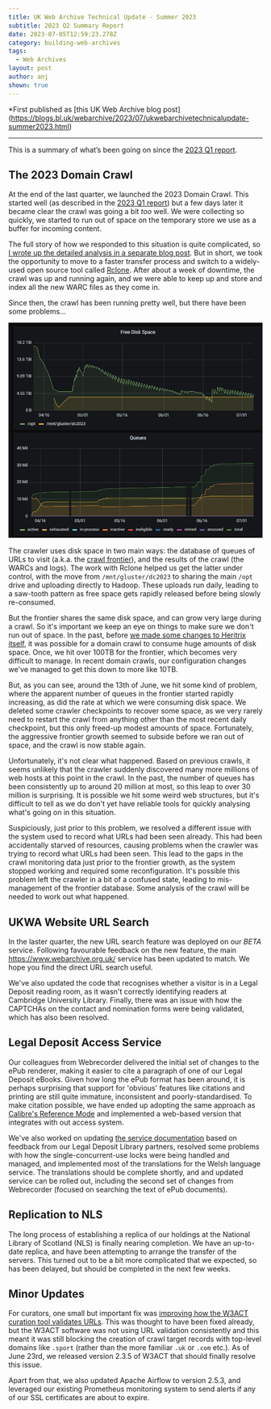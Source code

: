 ```yaml
---
title: UK Web Archive Technical Update - Summer 2023
subtitle: 2023 Q2 Summary Report
date: 2023-07-05T12:59:23.278Z
category: building-web-archives
tags:
  - Web Archives
layout: post
author: anj
shown: true
---
```

*First published as \[this UK Web Archive blog post](https://blogs.bl.uk/webarchive/2023/07/ukwebarchivetechnicalupdate-summer2023.html)

- - -

This is a summary of what’s been going on since the [2023 Q1 report](https://blogs.bl.uk/webarchive/2023/04/uk-web-archive-technical-update-spring-2023.html).

## The 2023 Domain Crawl

At the end of the last quarter, we launched the 2023 Domain Crawl.  This started well (as described in the [2023 Q1 report](https://blogs.bl.uk/webarchive/2023/04/uk-web-archive-technical-update-spring-2023.html)) but a few days later it became clear the crawl was going a bit *too* well. We were collecting so quickly, we started to run out of space on the temporary store we use as a buffer for incoming content.

The full story of how we responded to this situation is quite complicated, so [I wrote up the detailed analysis in a separate blog post](https://anjackson.net/2023/07/04/robust-file-transfers-with-rclone/). But in short, we took the opportunity to move to a faster transfer process and switch to a widely-used open source tool called [Rclone](https://rclone.org/). After about a week of downtime, the crawl was up and running again, and we were able to keep up and store and index all the new WARC files as they come in.

Since then, the crawl has been running pretty well, but there have been some problems...

<!--break-->

![2023 Domain Crawl storage usage and queue sizes over time](/assets/images/uploads/2023-07-05-dc-storage-and-queues.png "2023 Domain Crawl storage usage and queue sizes over time")

The crawler uses disk space in two main ways: the database of queues of URLs to visit (a.k.a. the [crawl frontier](https://en.wikipedia.org/wiki/Crawl_frontier)), and the results of the crawl (the WARCs and logs). The work with Rclone helped us get the latter under control, with the move from `/mnt/gluster/dc2023` to sharing the main `/opt` drive and uploading directly to Hadoop.  These uploads run daily, leading to a saw-tooth pattern as free space gets rapidly released before being slowly re-consumed.

But the frontier shares the same disk space, and can grow very large during a crawl. So it's important we keep an eye on things to make sure we don't run out of space.  In the past, before [we made some changes to Heritrix itself](https://github.com/internetarchive/heritrix3/pull/384), it was possible for a domain crawl to consume huge amounts of disk space. Once, we hit over 100TB for the frontier, which becomes very difficult to manage. In recent domain crawls, our configuration changes we've managed to get this down to more like 10TB.

But, as you can see, around the 13th of June, we hit some kind of problem, where the apparent number of queues in the frontier started rapidly increasing, as did the rate at which we were consuming disk space. We deleted some crawler checkpoints to recover some space, as we very rarely need to restart the crawl from anything other than the most recent daily checkpoint, but this only freed-up modest amounts of space. Fortunately, the aggressive frontier growth seemed to subside before we ran out of space, and the crawl is now stable again.

Unfortunately, it's not clear what happened.  Based on previous crawls, it seems unlikely that the crawler suddenly discovered many more millions of web hosts at this point in the crawl. In the past, the number of queues has been consistently up to around 20 million at most, so this leap to over 30 million is surprising. It is possible we hit some weird web structures, but it's difficult to tell as we do don't yet have reliable tools for quickly analysing what's going on in this situation.

Suspiciously, just prior to this problem, we resolved a different issue with the system used to record what URLs had been seen already. This had been accidentally starved of resources, causing problems when the crawler was trying to record what URLs had been seen. This lead to the gaps in the crawl monitoring data just prior to the frontier growth, as the system stopped working and required some reconfiguration.  It's possible this problem left the crawler in a bit of a confused state, leading to mis-management of the frontier database. Some analysis of the crawl will be needed to work out what happened.

## UKWA Website URL Search

In the laster quarter, the new URL search feature was deployed on our *BETA* service. Following favourable feedback on the new feature, the main <https://www.webarchive.org.uk/> service has been updated to match. We hope you find the direct URL search useful.

We've also updated the code that recognises whether a visitor is in a Legal Deposit reading room, as it wasn't correctly identifying readers at Cambridge University Library. Finally, there was an issue with how the CAPTCHAs on the contact and nomination forms were being validated, which has also been resolved.

## Legal Deposit Access Service

Our colleagues from Webrecorder delivered the initial set of changes to the ePub renderer, making it easier to cite a paragraph of one of our Legal Deposit eBooks. Given how long the ePub format has been around, it is perhaps surprising that support for 'obvious' features like citations and printing are still quite immature, inconsistent and poorly-standardised. To make citation possible, we have ended up adopting the same approach as [Calibre's Reference Mode](https://manual.calibre-ebook.com/viewer.html#reference-mode) and implemented a web-based version that integrates with out access system.

We've also worked on updating [the service documentation](https://github.com/ukwa/npld-access-stack/#readme) based on feedback from our Legal Deposit Library partners, resolved some problems with how the single-concurrent-use locks were being handled and managed, and implemented most of the translations for the Welsh language service. The translations should be complete shortly, and and updated service can be rolled out, including the second set of changes from Webrecorder (focused on searching the text of ePub documents).

## Replication to NLS

The long process of establishing a replica of our holdings at the National Library of Scotland (NLS) is finally nearing completion. We have an up-to-date replica, and have been attempting to arrange the transfer of the servers. This turned out to be a bit more complicated that we expected, so has been delayed, but should be completed in the next few weeks.

## Minor Updates

For curators, one small but important fix was [improving how the W3ACT curation tool validates URLs](https://github.com/ukwa/w3act/issues/585). This was thought to have been fixed already, but the W3ACT software was not using URL validation consistently and this meant it was still blocking the creation of crawl target records with top-level domains like `.sport` (rather than the more familiar `.uk` or `.com` etc.). As of June 23rd, we released version 2.3.5 of W3ACT that should finally resolve this issue.

Apart from that, we also updated Apache Airflow to version 2.5.3, and leveraged our existing Prometheus monitoring system to send alerts if any of our SSL certificates are about to expire.

